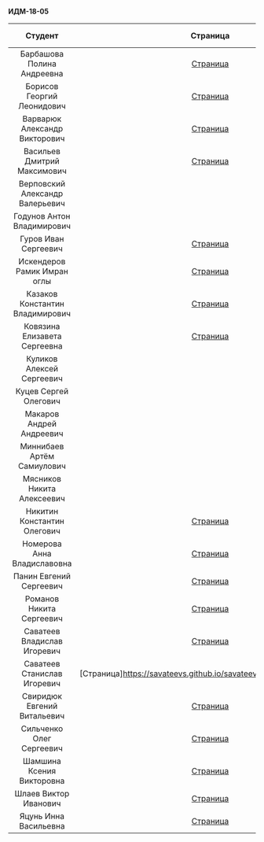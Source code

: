 **ИДМ-18-05**

| Студент | Страница | Модуль 1 | Модуль 2 |
| :---:   |   :-:    |   :-:    |    :-:   |
|Барбашова Полина Андреевна |  [Страница](https://pupka.github.io/barbashova/)  |   |  |
|Борисов Георгий Леонидович | [Страница](https://iwepop.github.io) |  |  |
|Варварюк Александр Викторович | [Страница](https://varvariuca.github.io) |  |  |
|Васильев Дмитрий Максимович | [Страница](https://DimitriiVasilev.github.io) |  |  |
|Верповский Александр Валерьевич |  |  |  |
|Годунов Антон Владимирович |   |  |  |
|Гуров Иван Сергеевич |[Страница](https://gurovivan.github.io/gurovivan/)  |   |  |
|Искендеров Рамик Имран оглы | [Страница](https://r-5321.github.io/) |   |  |
|Казаков Константин Владимирович | [Страница]() |   |  |
|Ковязина Елизавета Сергеевна |[Страница](http://ekovyazina.github.io/) |   |  |
|Куликов Алексей Сергеевич |  |  |  |
|Куцев	Сергей	Олегович |  |   |  |
|Макаров Андрей Андреевич |  |   |  |
|Миннибаев Артём Самиулович |  |   |  |
|Мясников Никита Алексеевич |  |   |  |
|Никитин Константин Олегович | [Страница]() |  |  |
|Номерова Анна Владиславовна | [Страница](https://annie-kelyas.github.io/) |  |  |
|Панин Евгений Сергеевич | [Страница](https://st118590.github.io) |   |  |
|Романов Никита Сергеевич | [Страница](https://rolliks-nik.github.io/) |   |  |
|Саватеев Владислав Игоревич | [Страница]() |   |  |
|Саватеев Станислав Игоревич | [Страница]https://savateevs.github.io/savateevs.githab.io/Mysite.html |   |  |
|Свиридюк Евгений Витальевич |[Страница]()  |   |  |
|Сильченко Олег Сергеевич |[Страница](https://Alexey2016.github.io)  |   |  |
|Шамшина Ксения Викторовна | [Страница](https://shamshinakseniya.github.io) |  |  |
|Шлаев Виктор Иванович |[Страница]()  |   |  |
|Яцунь Инна Васильевна | [Страница](https://chyogurt.github.io/) |  |  |
